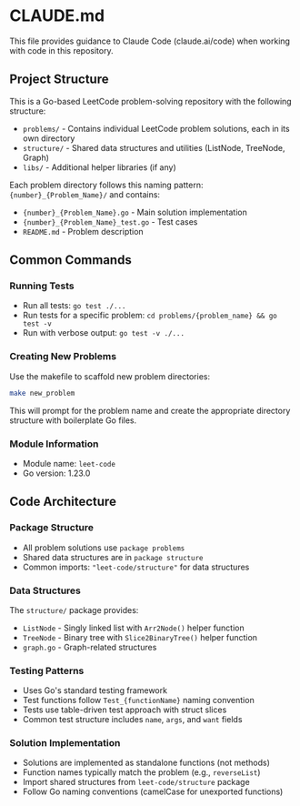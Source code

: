 # CLAUDE.md

This file provides guidance to Claude Code (claude.ai/code) when working with code in this repository.

## Project Structure

This is a Go-based LeetCode problem-solving repository with the following structure:

- `problems/` - Contains individual LeetCode problem solutions, each in its own directory
- `structure/` - Shared data structures and utilities (ListNode, TreeNode, Graph)
- `libs/` - Additional helper libraries (if any)

Each problem directory follows this naming pattern: `{number}_{Problem_Name}/` and contains:
- `{number}_{Problem_Name}.go` - Main solution implementation
- `{number}_{Problem_Name}_test.go` - Test cases
- `README.md` - Problem description

## Common Commands

### Running Tests
- Run all tests: `go test ./...`
- Run tests for a specific problem: `cd problems/{problem_name} && go test -v`
- Run with verbose output: `go test -v ./...`

### Creating New Problems
Use the makefile to scaffold new problem directories:
```bash
make new_problem
```
This will prompt for the problem name and create the appropriate directory structure with boilerplate Go files.

### Module Information
- Module name: `leet-code`
- Go version: 1.23.0

## Code Architecture

### Package Structure
- All problem solutions use `package problems`
- Shared data structures are in `package structure`
- Common imports: `"leet-code/structure"` for data structures

### Data Structures
The `structure/` package provides:
- `ListNode` - Singly linked list with `Arr2Node()` helper function
- `TreeNode` - Binary tree with `Slice2BinaryTree()` helper function  
- `graph.go` - Graph-related structures

### Testing Patterns
- Uses Go's standard testing framework
- Test functions follow `Test_{functionName}` naming convention
- Tests use table-driven test approach with struct slices
- Common test structure includes `name`, `args`, and `want` fields

### Solution Implementation
- Solutions are implemented as standalone functions (not methods)
- Function names typically match the problem (e.g., `reverseList`)
- Import shared structures from `leet-code/structure` package
- Follow Go naming conventions (camelCase for unexported functions)